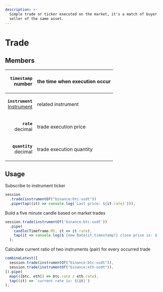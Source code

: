 ```yaml
---
description: >-
  Simple trade or ticker executed on the market, it's a match of buyer and
  seller of the same asset.
---
```


# Trade

## Members

|                                                              <p><strong><code>timestamp</code></strong><br>number</p> | the time when execution occur |
| --------------------------------------------------------------------------------------------------------------------: | ----------------------------- |
| <p><strong><code>instrument</code></strong><br><strong><code></code></strong><a href="instrument/">Instrument</a></p> | related instrument            |
|                                                                  <p><strong><code>rate</code></strong><br>decimal</p> | trade execution price         |
|                                                              <p><strong><code>quantity</code></strong><br>decimal</p> | trade execution quantity      |

## Usage

Subscribe to instrument ticker

```typescript
session
  .trade(instrumentOf("binance:btc-usdt"))
  .pipe(tap((it) => console.log(`Last price: ${it.rate}`)));
```

Build a five minute candle based on market trades

```typescript
session.trade(instrumentOf('binance:btc-usdt'))
  .pipe(
    candle(Timeframe.M5, it => it.rate),
    tap(it => console.log($`{new Date(it.timestamp)} close price is: ${it.close}`)
  );
```

Calculate current ratio of two instruments (pair) for every occurred trade

```typescript
combineLatest([
  session.trade(instrumentOf("binance:btc-usdt")),
  session.trade(instrumentOf("binance:eth-usdt")),
]).pipe(
  map(([btc, eth]) => btc.rate / eth.rate),
  tap((it) => `current rate is: ${it}`)
);
```
